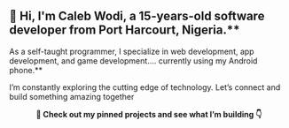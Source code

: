 ## 👋 Hi, I'm Caleb Wodi, a 15-years-old software developer from Port Harcourt, Nigeria.**

As a self-taught programmer, I specialize in web development, app development, and game development.... currently using my Android phone.**

I’m constantly exploring the cutting edge of technology. Let’s connect and build something amazing together

<p align="center"><strong>📌 Check out my pinned projects and see what I’m building 👇</strong></p>